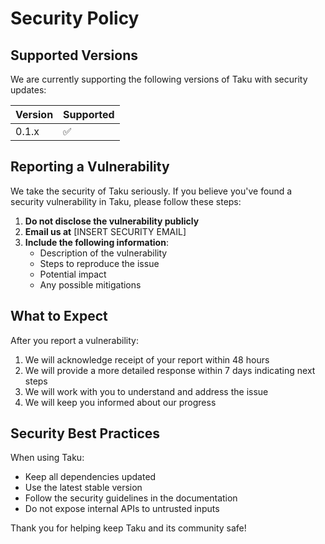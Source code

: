 # Security Policy

## Supported Versions

We are currently supporting the following versions of Taku with security updates:

| Version | Supported          |
| ------- | ------------------ |
| 0.1.x   | :white_check_mark: |

## Reporting a Vulnerability

We take the security of Taku seriously. If you believe you've found a security vulnerability in Taku, please follow these steps:

1. **Do not disclose the vulnerability publicly**
2. **Email us at** [INSERT SECURITY EMAIL]
3. **Include the following information**:
   - Description of the vulnerability
   - Steps to reproduce the issue
   - Potential impact
   - Any possible mitigations

## What to Expect

After you report a vulnerability:

1. We will acknowledge receipt of your report within 48 hours
2. We will provide a more detailed response within 7 days indicating next steps
3. We will work with you to understand and address the issue
4. We will keep you informed about our progress

## Security Best Practices

When using Taku:
- Keep all dependencies updated
- Use the latest stable version
- Follow the security guidelines in the documentation
- Do not expose internal APIs to untrusted inputs

Thank you for helping keep Taku and its community safe!
